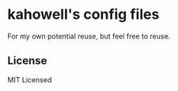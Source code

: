 # kahowell's config files

For my own potential reuse, but feel free to reuse.

## License

MIT Licensed
